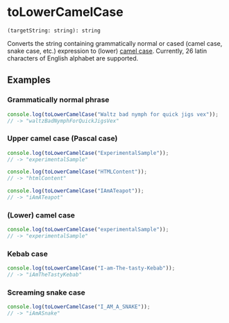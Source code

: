 # toLowerCamelCase

```
(targetString: string): string
```

Converts the string containing grammatically normal or cased (camel case, snake case, etc.) expression to (lower) [camel case](https://en.wikipedia.org/wiki/Camel_case). 
Currently, 26 latin characters of English alphabet are supported.


## Examples
### Grammatically normal phrase

```typescript
console.log(toLowerCamelCase("Waltz bad nymph for quick jigs vex"));
// -> "waltzBadNymphForQuickJigsVex"
```

### Upper camel case (Pascal case)

```typescript
console.log(toLowerCamelCase("ExperimentalSample"));
// -> "experimentalSample"

console.log(toLowerCamelCase("HTMLContent"));
// -> "htmlContent"

console.log(toLowerCamelCase("IAmATeapot"));
// -> "iAmATeapot"
```


### (Lower) camel case

```typescript
console.log(toLowerCamelCase("experimentalSample"));
// -> "experimentalSample"
```


### Kebab case

```typescript
console.log(toLowerCamelCase("I-am-The-tasty-Kebab"));
// -> "iAmTheTastyKebab"
```


### Screaming snake case

```typescript
console.log(toLowerCamelCase("I_AM_A_SNAKE"));
// -> "iAmASnake"
```

